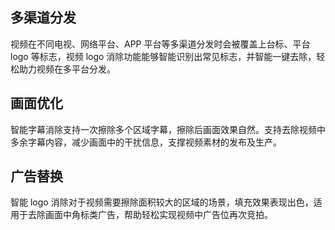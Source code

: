 ## 多渠道分发
视频在不同电视、网络平台、APP 平台等多渠道分发时会被覆盖上台标、平台 logo 等标志，视频 logo 消除功能能够智能识别出常见标志，并智能一键去除，轻松助力视频在多平台分发。

## 画面优化
智能字幕消除支持一次擦除多个区域字幕，擦除后画面效果自然。支持去除视频中多余字幕内容，减少画面中的干扰信息，支撑视频素材的发布及生产。

## 广告替换
智能 logo 消除对于视频需要擦除面积较大的区域的场景，填充效果表现出色，适用于去除画面中角标类广告，帮助轻松实现视频中广告位再次竞拍。
